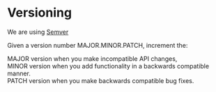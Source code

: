 # Versioning
We are using [Semver](https://semver.org/)

Given a version number MAJOR.MINOR.PATCH, increment the:

MAJOR version when you make incompatible API changes,  
MINOR version when you add functionality in a backwards compatible manner.  
PATCH version when you make backwards compatible bug fixes.  
